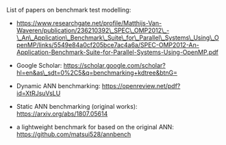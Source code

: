 List of papers on benchmark test modelling:

- https://www.researchgate.net/profile/Matthijs-Van-Waveren/publication/236210392\_SPEC\_OMP2012\_-\_An\_Application\_Benchmark\_Suite\_for\_Parallel\_Systems\_Using\_OpenMP/links/5549e84a0cf205bce7ac4a6a/SPEC-OMP2012-An-Application-Benchmark-Suite-for-Parallel-Systems-Using-OpenMP.pdf

- Google Scholar: https://scholar.google.com/scholar?hl=en&as\_sdt=0%2C5&q=benchmarking+kdtree&btnG=
- Dynamic ANN benchmarking: https://openreview.net/pdf?id=XtRJsuVsLU
- Static ANN benchmarking (original works): https://arxiv.org/abs/1807.05614
- a lightweight benchmark for based on the original ANN: https://github.com/matsui528/annbench
